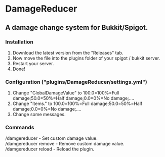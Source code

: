 # DamageReducer
## A damage change system for Bukkit/Spigot.
### Installation
1. Download the latest version from the "Releases" tab.
2. Now move the file into the plugins folder of your spigot / bukkit server.
3. Restart your server.
5. Done!
### Configuration ("plugins/DamageReducer/settings.yml")
1. Change "GlobalDamageValue" to 100.0=100%=Full damage;50.0=50%=Half damage;0.0=0%=No damage;....
2. Change "Items.<Type>" to 100.0=100%=Full damage;50.0=50%=Half damage;0.0=0%=No damage;....
3. Change some messages.
### Commands
/damgereducer <Value> - Set custom damage value.\
/damgereducer remove - Remove custom damage value.\
/damgereducer reload - Reload the plugin.
